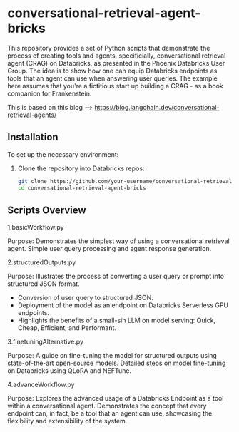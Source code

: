 # conversational-retrieval-agent-bricks

This repository provides a set of Python scripts that demonstrate the process of creating tools and agents, specificially, conversational retrieval agent (CRAG) on Databricks, as presented in the Phoenix Databricks User Group. 
The idea is to show how one can equip Databricks endpoints as tools that an agent can use when answering user queries. The example here assumes that you're a fictitious start up building a CRAG - as a book companion for Frankenstein.

This is based on this blog --> https://blog.langchain.dev/conversational-retrieval-agents/

## Installation

To set up the necessary environment:

1. Clone the repository into Databricks repos:
   ```bash
   git clone https://github.com/your-username/conversational-retrieval-agent-bricks.git
   cd conversational-retrieval-agent-bricks

## Scripts Overview

1.basicWorkflow.py

Purpose: Demonstrates the simplest way of using a conversational retrieval agent. Simple user query processing and agent response generation.

2.structuredOutputs.py

Purpose: Illustrates the process of converting a user query or prompt into structured JSON format.
- Conversion of user query to structured JSON.
- Deployment of the model as an endpoint on Databricks Serverless GPU endpoints.
- Highlights the benefits of a small-sih LLM on model serving: Quick, Cheap, Efficient, and Performant.

3.finetuningAlternative.py

Purpose: A guide on fine-tuning the model for structured outputs using state-of-the-art open-source models. Detailed steps on model fine-tuning on Databricks using QLoRA and NEFTune.

4.advanceWorkflow.py

Purpose: Explores the advanced usage of a Databricks Endpoint as a tool within a conversational agent. Demonstrates the concept that every endpoint can, in fact, be a tool that an agent can use, showcasing the flexibility and extensibility of the system.
